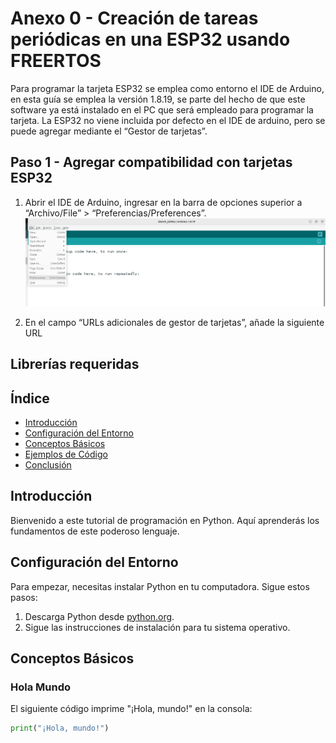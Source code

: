 # Anexo 0 - Creación de tareas periódicas en una ESP32 usando FREERTOS

Para programar la tarjeta ESP32 se emplea como entorno el IDE de Arduino, en esta guía se emplea la versión 1.8.19, se parte del hecho de que este software ya está instalado en el PC que será empleado para programar la tarjeta. La ESP32 no viene incluida por defecto en el IDE de arduino, pero se puede agregar mediante el “Gestor de tarjetas”.

## Paso 1 - Agregar compatibilidad con tarjetas ESP32

1) Abrir el IDE de Arduino, ingresar en la barra de opciones superior a “Archivo/File” > “Preferencias/Preferences”.
![Texto alternativo](imgs/a0/img_1.png)
     
3) En el campo “URLs adicionales de gestor de tarjetas”, añade la siguiente URL


## Librerías requeridas


## Índice
- [Introducción](#introducción)
- [Configuración del Entorno](#configuración-del-entorno)
- [Conceptos Básicos](#conceptos-básicos)
- [Ejemplos de Código](#ejemplos-de-código)
- [Conclusión](#conclusión)

## Introducción
Bienvenido a este tutorial de programación en Python. Aquí aprenderás los fundamentos de este poderoso lenguaje.

## Configuración del Entorno
Para empezar, necesitas instalar Python en tu computadora. Sigue estos pasos:

1. Descarga Python desde [python.org](https://www.python.org/).
2. Sigue las instrucciones de instalación para tu sistema operativo.

## Conceptos Básicos
### Hola Mundo
El siguiente código imprime "¡Hola, mundo!" en la consola:
```python
print("¡Hola, mundo!")
